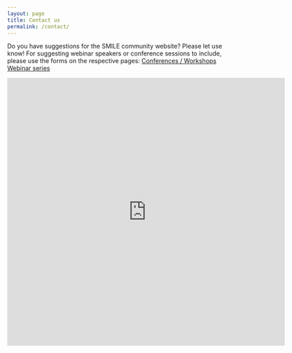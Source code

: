 ```yaml
---
layout: page
title: Contact us
permalink: /contact/
---
```


Do you have suggestions for the SMILE community website? Please let use know!
For suggesting webinar speakers or conference sessions to include, please use the forms on the respective pages:
[Conferences / Workshops](https://large-ensemble.github.io/conferences_workshops)
[Webinar series](https://large-ensemble.github.io/webinars/)

<iframe src="https://docs.google.com/forms/d/e/1FAIpQLSf9jItScZzoSMfl-t80nw1MvQCdtu5TOqXsMw9dKCAMzhnNeQ/viewform?embedded=true" width="640" height="618" frameborder="0" marginheight="0" marginwidth="0">Loading…</iframe>

